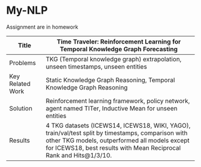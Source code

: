 # My-NLP
Assignment are in homework


|Title | Time Traveler: Reinforcement Learning for Temporal Knowledge Graph Forecasting|
|----------------------------------|------------------------------|
|Problems | TKG (Temporal knowledge graph) extrapolation, unseen timestamps, unseen entities|
|Key Related Work | Static Knowledge Graph Reasoning, Temporal Knowledge Graph Reasoning|
|Solution | Reinforcement learning framework, policy network, agent named TITer, Inductive Mean for unseen entities|
|Results | 4 TKG datasets (ICEWS14, ICEWS18, WIKI, YAGO), train/val/test split by timestamps, comparison with other TKG models, outperformed all models except for ICEWS18, best results with Mean Reciprocal Rank and Hits@1/3/10.|
